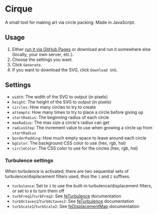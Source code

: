 # Cirque

A small tool for making art via circle packing. Made in JavaScript.


## Usage

1. Either [run it via GitHub Pages](https://bencrowder.github.io/cirque/) or download and run it somewhere else (locally, your own server, etc.).
2. Choose the settings you want.
3. Click `Generate`.
4. If you want to download the SVG, click `Download SVG`.


## Settings

- `width`: The width of the SVG to output (in pixels)
- `height`: The height of the SVG to output (in pixels)
- `circles`: How many circles to try to create
- `attempts`: How many times to try to place a circle before giving up
- `startRadius`: The beginning radius of each circle
- `maxRadius`: The max size a circle's radius can get
- `radiusStep`: The increment value to use when growing a circle up from `startRadius`
- `borderPadding`: How much empty space to leave around each circle
- `bgColor`: The background CSS color to use (hex, rgb, hsl)
- `circleColor`: The CSS color to use for the circles (hex, rgb, hsl)


### Turbulence settings

When turbulence is activated, there are two sequential sets of turbulence/displacement filters used, thus the `1` and `2` suffixes.

- `turbulence`: Set to `1` to use the built-in turbulence/displacement filters, or set to `0` to turn them off
- `turbFreq1`/`turbFreq2`: See [feTurbulence](https://developer.mozilla.org/en-US/docs/Web/SVG/Element/feTurbulence) documentation
- `turbOctaves1`/`turbOctaves2`: See [feTurbulence](https://developer.mozilla.org/en-US/docs/Web/SVG/Element/feTurbulence) documentation
- `turbScale1`/`turbScale2`: See [feDisplacementMap](https://developer.mozilla.org/en-US/docs/Web/SVG/Element/feDisplacementMap) documentation
